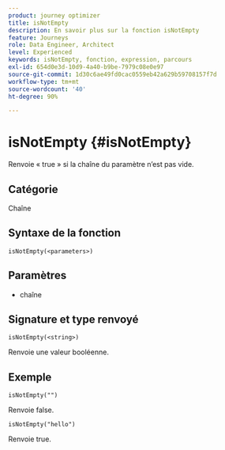 ```yaml
---
product: journey optimizer
title: isNotEmpty
description: En savoir plus sur la fonction isNotEmpty
feature: Journeys
role: Data Engineer, Architect
level: Experienced
keywords: isNotEmpty, fonction, expression, parcours
exl-id: 654d0e3d-10d9-4a40-b9be-7979c08e0e97
source-git-commit: 1d30c6ae49fd0cac0559eb42a629b59708157f7d
workflow-type: tm+mt
source-wordcount: '40'
ht-degree: 90%

---
```


# isNotEmpty {#isNotEmpty}

Renvoie « true » si la chaîne du paramètre n’est pas vide.

## Catégorie

Chaîne

## Syntaxe de la fonction

`isNotEmpty(<parameters>)`

## Paramètres

* chaîne

## Signature et type renvoyé

`isNotEmpty(<string>)`

Renvoie une valeur booléenne.

## Exemple

`isNotEmpty("")`

Renvoie false.

`isNotEmpty("hello")`

Renvoie true.
